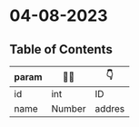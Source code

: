 # 04-08-2023

## Table of Contents
| param | 🚴‍♀️  | 👇   |
|-------|--------|------|
| id    | int    | ID   |
| name  | Number | addres |
